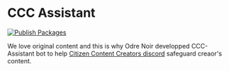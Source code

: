 # CCC Assistant

[![Publish Packages](https://github.com/ordre-noir/ccc-assistant/actions/workflows/when_tagged.yaml/badge.svg)](https://github.com/ordre-noir/ccc-assistant/actions/workflows/when_tagged.yaml)

We love original content and this is why Odre Noir developped CCC-Assistant bot to help [Citizen Content Creators discord](https://discord.gg/TTXsEQ4M8V) safeguard creaor's content.
